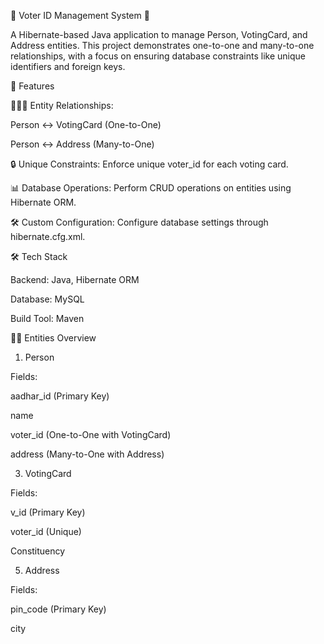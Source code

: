 🌟 Voter ID Management System 🌟

A Hibernate-based Java application to manage Person, VotingCard, and Address entities. This project demonstrates one-to-one and many-to-one relationships, with a focus on ensuring database constraints like unique identifiers and foreign keys.

🚀 Features

🧑‍🤝‍🧑 Entity Relationships:

Person ↔ VotingCard (One-to-One)

Person ↔ Address (Many-to-One)

🔒 Unique Constraints: Enforce unique voter_id for each voting card.

📊 Database Operations: Perform CRUD operations on entities using Hibernate ORM.

🛠️ Custom Configuration: Configure database settings through hibernate.cfg.xml.


🛠️ Tech Stack

Backend: Java, Hibernate ORM

Database: MySQL

Build Tool: Maven


🧑‍💻 Entities Overview

1. Person
   
Fields:

aadhar_id (Primary Key)

name

voter_id (One-to-One with VotingCard)

address (Many-to-One with Address)


3. VotingCard

Fields:

v_id (Primary Key)

voter_id (Unique)

Constituency


5. Address

Fields:

pin_code (Primary Key)

city

